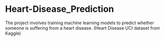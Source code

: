 # Heart-Disease_Prediction
The project involves training machine learning models to predict whether someone is suffering from a heart disease. (Heart Disease UCI dataset from Kaggle)
